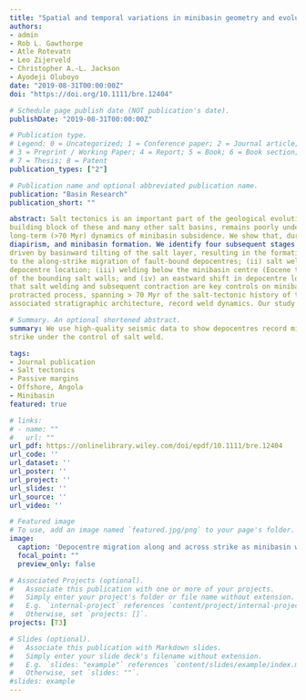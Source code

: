 ```yaml
---
title: "Spatial and temporal variations in minibasin geometry and evolution in salt tectonic provinces: Lower Congo Basin, offshore Angola"
authors:
- admin
- Rob L. Gawthorpe
- Atle Rotevatn
- Leo Zijerveld
- Christopher A.‐L. Jackson
- Ayodeji Oluboyo
date: "2019-08-31T00:00:00Z"
doi: "https://doi.org/10.1111/bre.12404"

# Schedule page publish date (NOT publication's date).
publishDate: "2019-08-31T00:00:00Z"

# Publication type.
# Legend: 0 = Uncategorized; 1 = Conference paper; 2 = Journal article;
# 3 = Preprint / Working Paper; 4 = Report; 5 = Book; 6 = Book section;
# 7 = Thesis; 8 = Patent
publication_types: ["2"]

# Publication name and optional abbreviated publication name.
publication: "Basin Research"
publication_short: ""

abstract: Salt tectonics is an important part of the geological evolution of many continental margins, yet the four‐dimensional evolution of the minibasins, the fundamental 
building block of these and many other salt basins, remains poorly understood. Using high‐quality 3D seismic data from the Lower Congo Basin, offshore Angola we document the  
long‐term (>70 Myr) dynamics of minibasin subsidence. We show that, during the Albian, a broadly tabular layer of carbonate was deposited prior to substantial salt flow,
diapirism, and minibasin formation. We identify four subsequent stages of salt‐tectonics and related minibasin evolution: (i) thin‐skinned extension (Cenomanian to Coniacian)  
driven by basinward tilting of the salt layer, resulting in the formation of low‐displacement normal faults and related salt rollers. During this stage, local salt welding led
to the along‐strike migration of fault‐bound depocentres; (ii) salt welding below the eastern part of the minibasin (Santonian to Paleocene), causing a westward shift in
depocentre location; (iii) welding below the minibasin centre (Eocene to Oligocene), resulting in the formation of a turtle and an abrupt shift of depocentres towards the flanks 
of the bounding salt walls; and (iv) an eastward shift in depocentre location due to regional tilting, contraction, and diapir squeezing (Miocene to Holocene). Our study shows 
that salt welding and subsequent contraction are key controls on minibasin geometry, subsidence and stratigraphic patterns. In particular, we show how salt welding is a 
protracted process, spanning > 70 Myr of the salt‐tectonic history of this, and likely other salt‐rich basins. The progressive migration of minibasin depocentres, and the 
associated stratigraphic architecture, record weld dynamics. Our study has implications for the tectono‐stratigraphic evolution of minibasins.

# Summary. An optional shortened abstract.
summary: We use high‐quality seismic data to show depocentres record minibasin subsidence dynamics and associated salt weld processes，and they canmigrate along‐ and across‐
strike under the control of salt weld.

tags:
- Journal publication
- Salt tectonics
- Passive margins
- Offshore, Angola
- Minibasin
featured: true

# links:
# - name: ""
#   url: ""
url_pdf: https://onlinelibrary.wiley.com/doi/epdf/10.1111/bre.12404
url_code: ''
url_dataset: ''
url_poster: ''
url_project: ''
url_slides: ''
url_source: ''
url_video: ''

# Featured image
# To use, add an image named `featured.jpg/png` to your page's folder. 
image:
  caption: 'Depocentre migration along and across strike as minibasin weld progressively. '
  focal_point: ""
  preview_only: false

# Associated Projects (optional).
#   Associate this publication with one or more of your projects.
#   Simply enter your project's folder or file name without extension.
#   E.g. `internal-project` references `content/project/internal-project/index.md`.
#   Otherwise, set `projects: []`.
projects: [T3]

# Slides (optional).
#   Associate this publication with Markdown slides.
#   Simply enter your slide deck's filename without extension.
#   E.g. `slides: "example"` references `content/slides/example/index.md`.
#   Otherwise, set `slides: ""`.
#slides: example
---
```

